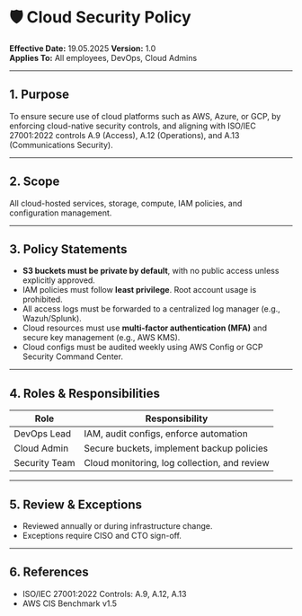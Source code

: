 # 🛡️ Cloud Security Policy

**Effective Date:** 19.05.2025 
**Version:** 1.0  
**Applies To:** All employees, DevOps, Cloud Admins

---

## 1. Purpose

To ensure secure use of cloud platforms such as AWS, Azure, or GCP, by enforcing cloud-native security controls, and aligning with ISO/IEC 27001:2022 controls A.9 (Access), A.12 (Operations), and A.13 (Communications Security).

---

## 2. Scope

All cloud-hosted services, storage, compute, IAM policies, and configuration management.

---

## 3. Policy Statements

- **S3 buckets must be private by default**, with no public access unless explicitly approved.
- IAM policies must follow **least privilege**. Root account usage is prohibited.
- All access logs must be forwarded to a centralized log manager (e.g., Wazuh/Splunk).
- Cloud resources must use **multi-factor authentication (MFA)** and secure key management (e.g., AWS KMS).
- Cloud configs must be audited weekly using AWS Config or GCP Security Command Center.

---

## 4. Roles & Responsibilities

| Role         | Responsibility                                |
|--------------|-----------------------------------------------|
| DevOps Lead  | IAM, audit configs, enforce automation        |
| Cloud Admin  | Secure buckets, implement backup policies     |
| Security Team| Cloud monitoring, log collection, and review  |

---

## 5. Review & Exceptions

- Reviewed annually or during infrastructure change.
- Exceptions require CISO and CTO sign-off.

---

## 6. References

- ISO/IEC 27001:2022 Controls: A.9, A.12, A.13  
- AWS CIS Benchmark v1.5  
